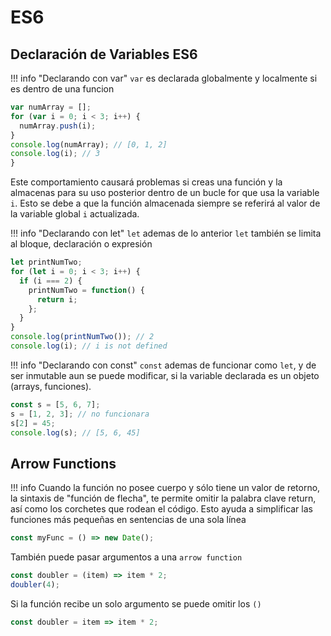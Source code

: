 # ES6

## Declaración de Variables ES6

!!! info "Declarando con var"
    `var` es declarada globalmente y localmente si es dentro de una funcion

```javascript title="Sample"
var numArray = [];
for (var i = 0; i < 3; i++) {
  numArray.push(i);
}
console.log(numArray); // [0, 1, 2] 
console.log(i); // 3
}
```
Este comportamiento causará problemas si creas una función y la almacenas para 
su uso posterior dentro de un bucle for que usa la variable `i`. 
Esto se debe a que la función almacenada siempre se referirá al valor de la 
variable global `i` actualizada.

!!! info "Declarando con let"
`let` ademas de lo anterior `let` también se limita al bloque, declaración o expresión

```javascript title="Sample"
let printNumTwo;
for (let i = 0; i < 3; i++) {
  if (i === 2) {
    printNumTwo = function() {
      return i;
    };
  }
}
console.log(printNumTwo()); // 2
console.log(i); // i is not defined
```

!!! info "Declarando con const"
`const` ademas de funcionar como `let`, y de ser inmutable 
aun se puede modificar, si la variable declarada es un objeto (arrays, funciones). 

```javascript title="Sample"
const s = [5, 6, 7];
s = [1, 2, 3]; // no funcionara
s[2] = 45;
console.log(s); // [5, 6, 45]
```

## Arrow Functions 

!!! info
    Cuando la función no posee cuerpo y sólo tiene un valor de retorno, 
    la sintaxis de "función de flecha", te permite omitir la palabra clave return,
    así como los corchetes que rodean el código. 
    Esto ayuda a simplificar las funciones más pequeñas en sentencias de una sola línea

```javascript title="Sample"
const myFunc = () => new Date();
```

También puede pasar argumentos a una `arrow function`
```javascript title="Sample"
const doubler = (item) => item * 2;
doubler(4);
```

Si la función recibe un solo argumento se puede omitir los `()`
```javascript title="Sample"
const doubler = item => item * 2;
```
